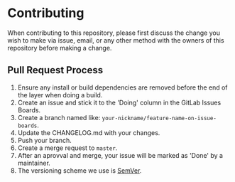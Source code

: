 # Contributing
When contributing to this repository, please first discuss the change you wish
to make via issue, email, or any other method with the owners of this repository
before making a change.

## Pull Request Process
1. Ensure any install or build dependencies are removed before the end of the
   layer when doing a build.
2. Create an issue and stick it to the 'Doing' column in the GitLab Issues Boards.
3. Create a branch named like: ```your-nickname/feature-name-on-issue-boards```.
4. Update the CHANGELOG.md with your changes.
5. Push your branch.
6. Create a merge request to ```master```.
7. After an aprovval and merge, your issue will be marked as 'Done' by
   a maintainer.
8. The versioning scheme we use is [SemVer](http://semver.org/).
